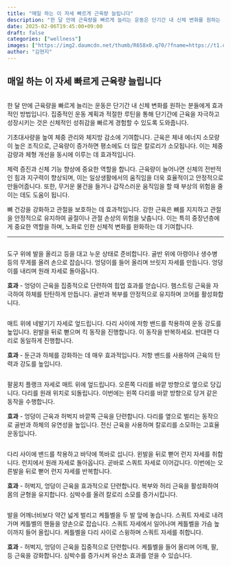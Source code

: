 ```yaml
---
title: "매일 하는 이 자세 빠르게 근육량 늘립니다"
description: "한 달 만에 근육량을 빠르게 늘리는 운동은 단기간 내 신체 변화를 원하는 분들에게 효과적인 방법입니다. 집중적인 운동 계획과 적절한 루틴을 통해 단기간에 근육을 자극하고 성장시키는 것은 신체적인 성취감을 빠르게 경험할 수 있도록 도와줍니다."
date: 2025-02-06T19:45:00+09:00
draft: false
categories: ["wellness"]
images: ["https://img2.daumcdn.net/thumb/R658x0.q70/?fname=https://t1.daumcdn.net/news/202502/04/tenbody/20250204172319272idrp.jpg", "https://t1.daumcdn.net/news/202502/04/tenbody/20250204172319601tvwb.gif", "https://t1.daumcdn.net/news/202502/04/tenbody/20250204172319946ghmb.gif", "https://t1.daumcdn.net/news/202502/04/tenbody/20250204172320279muzs.gif", "https://t1.daumcdn.net/news/202502/04/tenbody/20250204172320657bzse.gif"]
author: "김현지"
---
```


<h2 >매일 하는 이 자세 빠르게 근육량 늘립니다</h2> <figure ><img src="https://img2.daumcdn.net/thumb/R658x0.q70/?fname=https://t1.daumcdn.net/news/202502/04/tenbody/20250204172319272idrp.jpg" alt=""/></figure> <p>한 달 만에 근육량을 빠르게 늘리는 운동은 단기간 내 신체 변화를 원하는 분들에게 효과적인 방법입니다. 집중적인 운동 계획과 적절한 루틴을 통해 단기간에 근육을 자극하고 성장시키는 것은 신체적인 성취감을 빠르게 경험할 수 있도록 도와줍니다.</p> <p>기초대사량을 높여 체중 관리와 체지방 감소에 기여합니다. 근육은 체내 에너지 소모량이 높은 조직으로, 근육량이 증가하면 평소에도 더 많은 칼로리가 소모됩니다. 이는 체중 감량과 체형 개선을 동시에 이루는 데 효과적입니다.</p> <p>체력 증진과 신체 기능 향상에 중요한 역할을 합니다. 근육량이 늘어나면 신체의 전반적인 힘과 지구력이 향상되며, 이는 일상생활에서의 움직임을 더욱 효율적이고 안정적으로 만들어줍니다. 또한, 무거운 물건을 들거나 갑작스러운 움직임을 할 때 부상의 위험을 줄이는 데도 도움이 됩니다.</p> <p>뼈 건강을 강화하고 관절을 보호하는 데 효과적입니다. 강한 근육은 뼈를 지지하고 관절을 안정적으로 유지하여 골절이나 관절 손상의 위험을 낮춥니다. 이는 특히 중장년층에게 중요한 역할을 하며, 노화로 인한 신체적 변화를 완화하는 데 기여합니다.</p> <hr /> <figure ><img src="https://t1.daumcdn.net/news/202502/04/tenbody/20250204172319601tvwb.gif" alt=""/></figure> <p>도구 위에 발을 올리고 등을 대고 누운 상태로 준비합니다. 골반 위에 아령이나 생수병 등의 무게를 올려 손으로 잡습니다. 엉덩이를 들어 올리며 브릿지 자세를 만듭니다. 엉덩이를 내리며 원래 자세로 돌아옵니다.</p> <p><strong>효과</strong> - 엉덩이 근육을 집중적으로 단련하여 힙업 효과를 얻습니다. 햄스트링 근육을 자극하여 하체를 탄탄하게 만듭니다. 골반과 복부를 안정적으로 유지하며 코어를 활성화합니다.</p> <figure ><img src="https://t1.daumcdn.net/news/202502/04/tenbody/20250204172319946ghmb.gif" alt=""/></figure> <p>매트 위에 네발기기 자세로 엎드립니다. 다리 사이에 저항 밴드를 착용하여 운동 강도를 높입니다. 왼발을 뒤로 뻗으며 킥 동작을 진행합니다. 이 동작을 반복하세요. 반대편 다리로 동일하게 진행합니다.</p> <p><strong>효과</strong> - 둔근과 하체를 강화하는 데 매우 효과적입니다. 저항 밴드를 사용하여 근육의 탄력과 강도를 높입니다.</p> <figure ><img src="https://t1.daumcdn.net/news/202502/04/tenbody/20250204172320279muzs.gif" alt=""/></figure> <p>팔꿈치 플랭크 자세로 매트 위에 엎드립니다. 오른쪽 다리를 바깥 방향으로 옆으로 당깁니다. 다리를 원래 위치로 되돌립니다. 이번에는 왼쪽 다리를 바깥 방향으로 당겨 같은 동작을 수행합니다.</p> <p><strong>효과</strong> - 엉덩이 근육과 허벅지 바깥쪽 근육을 단련합니다. 다리를 옆으로 벌리는 동작으로 골반과 하체의 유연성을 높입니다. 전신 근육을 사용하며 칼로리를 소모하는 고효율 운동입니다.</p> <figure ><img src="https://t1.daumcdn.net/news/202502/04/tenbody/20250204172320657bzse.gif" alt=""/></figure> <p>다리 사이에 밴드를 착용하고 바닥에 똑바로 섭니다. 왼발을 뒤로 뻗어 런지 자세를 취합니다. 런지에서 원래 자세로 돌아옵니다. 곧바로 스쿼트 자세로 이어갑니다. 이번에는 오른발을 뒤로 뻗어 런지 자세를 반복합니다.</p> <p><strong>효과</strong> - 허벅지, 엉덩이 근육을 효과적으로 단련합니다. 복부와 허리 근육을 활성화하여 몸의 균형을 유지합니다. 심박수를 올려 칼로리 소모를 증가시킵니다.</p> <figure ><img src="https://t1.daumcdn.net/news/202502/04/tenbody/20250204172321374ocnv.gif" alt=""/></figure> <p>발을 어깨너비보다 약간 넓게 벌리고 케틀벨을 두 발 앞에 놓습니다. 스쿼트 자세로 내려가며 케틀벨의 핸들을 양손으로 잡습니다. 스쿼트 자세에서 일어나며 케틀벨을 가슴 높이까지 들어 올립니다. 케틀벨을 다리 사이로 스윙하며 스쿼트 자세를 취합니다.</p> <p><strong>효과</strong> - 허벅지, 엉덩이 근육을 집중적으로 단련합니다. 케틀벨을 들어 올리며 어깨, 팔, 등 근육을 강화합니다. 심박수를 증가시켜 유산소 효과를 얻을 수 있습니다.</p>